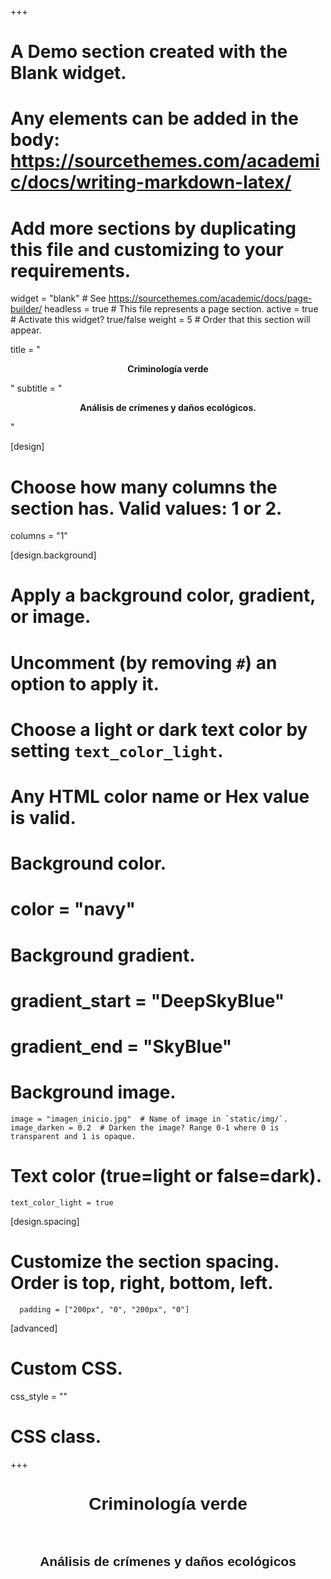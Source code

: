 +++
# A Demo section created with the Blank widget.
# Any elements can be added in the body: https://sourcethemes.com/academic/docs/writing-markdown-latex/
# Add more sections by duplicating this file and customizing to your requirements.

widget = "blank"  # See https://sourcethemes.com/academic/docs/page-builder/
headless = true  # This file represents a page section.
active = true  # Activate this widget? true/false
weight = 5  # Order that this section will appear.

title = "<div class=text-justify><p style="text-align:center">**Criminología verde**</p></div>"
subtitle = "<div class=text-justify><p style="text-align:center">**Análisis de crímenes y daños ecológicos.**</p></div>"

[design]
  # Choose how many columns the section has. Valid values: 1 or 2.
  columns = "1"

[design.background]
  # Apply a background color, gradient, or image.
  #   Uncomment (by removing `#`) an option to apply it.
  #   Choose a light or dark text color by setting `text_color_light`.
  #   Any HTML color name or Hex value is valid.

  # Background color.
  # color = "navy"
  
  # Background gradient.
  # gradient_start = "DeepSkyBlue"
  # gradient_end = "SkyBlue"
  
  # Background image.
    image = "imagen_inicio.jpg"  # Name of image in `static/img/`.
    image_darken = 0.2  # Darken the image? Range 0-1 where 0 is transparent and 1 is opaque.

  # Text color (true=light or false=dark).
    text_color_light = true  
    
[design.spacing]
  # Customize the section spacing. Order is top, right, bottom, left.
      padding = ["200px", "0", "200px", "0"]
  
[advanced]
 # Custom CSS. 
 css_style = ""
 
 # CSS class.
+++
<div style="text-align:center;font-family:sans-serif"><h1>Criminología verde</h1>
<br><h2>Análisis de crímenes y daños ecológicos</h2></div>

